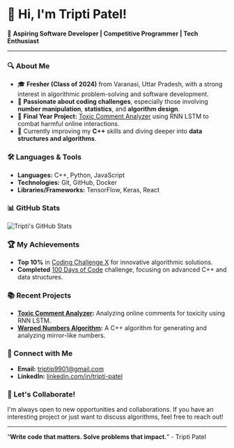 
# 👋 Hi, I'm Tripti Patel!

🚀 **Aspiring Software Developer | Competitive Programmer | Tech Enthusiast**

---

### 🔍 About Me
- 🎓 **Fresher (Class of 2024)** from Varanasi, Uttar Pradesh, with a strong interest in algorithmic problem-solving and software development.
- 🧠 **Passionate about coding challenges**, especially those involving **number manipulation**, **statistics**, and **algorithm design**.
- 🔬 **Final Year Project:** [Toxic Comment Analyzer](https://github.com/your-repo-link) using RNN LSTM to combat harmful online interactions.
- 🌱 Currently improving my **C++** skills and diving deeper into **data structures and algorithms**.
  
### 🛠️ Languages & Tools
- **Languages:** C++, Python, JavaScript
- **Technologies:** Git, GitHub, Docker
- **Libraries/Frameworks:** TensorFlow, Keras, React

### 📊 GitHub Stats
![Tripti's GitHub Stats](https://github-readme-stats.vercel.app/api?username=your-username&show_icons=true&theme=radical)

### 🏆 My Achievements
- **Top 10%** in [Coding Challenge X](https://www.example.com) for innovative algorithmic solutions.
- **Completed** [100 Days of Code](https://www.example.com) challenge, focusing on advanced C++ and data structures.
  
### 📚 Recent Projects
- **[Toxic Comment Analyzer](https://github.com/your-repo-link):** Analyzing online comments for toxicity using RNN LSTM.
- **[Warped Numbers Algorithm](https://github.com/your-repo-link):** A C++ algorithm for generating and analyzing mirror-like numbers.
  
### 💬 Connect with Me
- **Email:** [triptip9901@gmail.com](mailto:triptip9901@gmail.com)
- **LinkedIn:** [linkedin.com/in/tripti-patel](https://www.linkedin.com/in/your-linkedin)
  
### 🤝 Let's Collaborate!
I'm always open to new opportunities and collaborations. If you have an interesting project or just want to discuss algorithms, feel free to reach out!

---

“**Write code that matters. Solve problems that impact.**” - Tripti Patel

<!--
**T-ripti/T-ripti** is a ✨ _special_ ✨ repository because its `README.md` (this file) appears on your GitHub profile.

Here are some ideas to get you started:

- 🔭 I’m currently working on ...
- 🌱 I’m currently learning ...
- 👯 I’m looking to collaborate on ...
- 🤔 I’m looking for help with ...
- 💬 Ask me about ...
- 📫 How to reach me: ...
- 😄 Pronouns: ...
- ⚡ Fun fact: ...
-->
